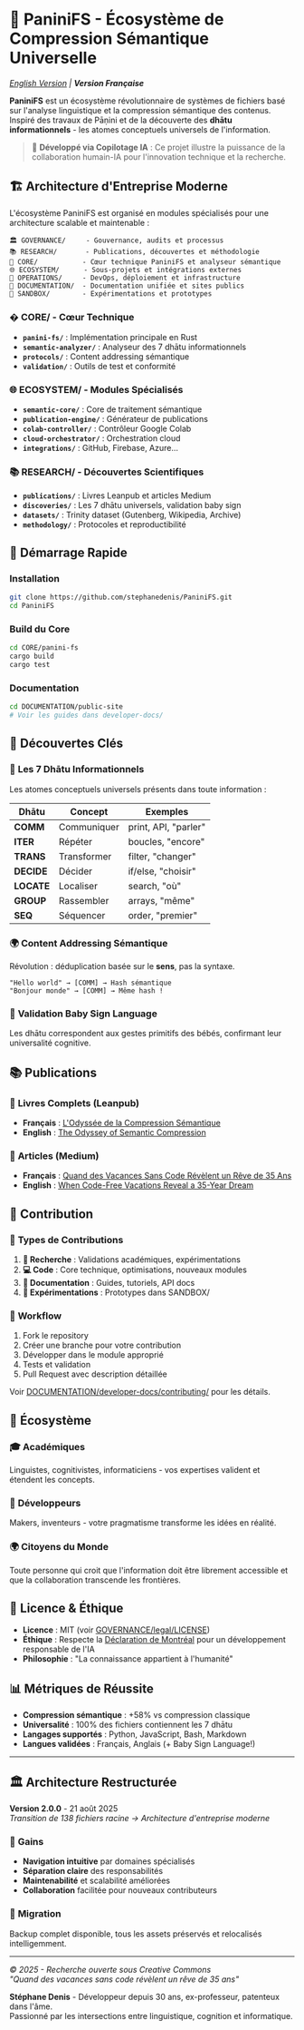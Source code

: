 # 🎌 PaniniFS - Écosystème de Compression Sémantique Universelle

*[English Version](README.en.md) | **Version Française***

**PaniniFS** est un écosystème révolutionnaire de systèmes de fichiers basé sur l'analyse linguistique et la compression sémantique des contenus. Inspiré des travaux de Pāṇini et de la découverte des **dhātu informationnels** - les atomes conceptuels universels de l'information.

> 🤖 **Développé via Copilotage IA** : Ce projet illustre la puissance de la collaboration humain-IA pour l'innovation technique et la recherche.

## 🏗️ Architecture d'Entreprise Moderne

L'écosystème PaniniFS est organisé en modules spécialisés pour une architecture scalable et maintenable :

```
🏛️ GOVERNANCE/     - Gouvernance, audits et processus
📚 RESEARCH/       - Publications, découvertes et méthodologie  
🔧 CORE/           - Cœur technique PaniniFS et analyseur sémantique
🌐 ECOSYSTEM/      - Sous-projets et intégrations externes
🚀 OPERATIONS/     - DevOps, déploiement et infrastructure
📖 DOCUMENTATION/  - Documentation unifiée et sites publics
🧪 SANDBOX/        - Expérimentations et prototypes
```

### � **CORE/** - Cœur Technique
- **`panini-fs/`** : Implémentation principale en Rust
- **`semantic-analyzer/`** : Analyseur des 7 dhātu informationnels
- **`protocols/`** : Content addressing sémantique
- **`validation/`** : Outils de test et conformité

### 🌐 **ECOSYSTEM/** - Modules Spécialisés
- **`semantic-core/`** : Core de traitement sémantique
- **`publication-engine/`** : Générateur de publications
- **`colab-controller/`** : Contrôleur Google Colab
- **`cloud-orchestrator/`** : Orchestration cloud
- **`integrations/`** : GitHub, Firebase, Azure...

### 📚 **RESEARCH/** - Découvertes Scientifiques
- **`publications/`** : Livres Leanpub et articles Medium
- **`discoveries/`** : Les 7 dhātu universels, validation baby sign
- **`datasets/`** : Trinity dataset (Gutenberg, Wikipedia, Archive)
- **`methodology/`** : Protocoles et reproductibilité

## 🚀 Démarrage Rapide

### Installation
```bash
git clone https://github.com/stephanedenis/PaniniFS.git
cd PaniniFS
```

### Build du Core
```bash
cd CORE/panini-fs
cargo build
cargo test
```

### Documentation
```bash
cd DOCUMENTATION/public-site
# Voir les guides dans developer-docs/
```

## 🔬 Découvertes Clés

### 🧬 **Les 7 Dhātu Informationnels**
Les atomes conceptuels universels présents dans toute information :

| Dhātu | Concept | Exemples |
|-------|---------|----------|
| **COMM** | Communiquer | print, API, "parler" |
| **ITER** | Répéter | boucles, "encore" |
| **TRANS** | Transformer | filter, "changer" |
| **DECIDE** | Décider | if/else, "choisir" |
| **LOCATE** | Localiser | search, "où" |
| **GROUP** | Rassembler | arrays, "même" |
| **SEQ** | Séquencer | order, "premier" |

### 🌍 **Content Addressing Sémantique**
Révolution : déduplication basée sur le **sens**, pas la syntaxe.

```
"Hello world" → [COMM] → Hash sémantique
"Bonjour monde" → [COMM] → Même hash !
```

### 👶 **Validation Baby Sign Language**
Les dhātu correspondent aux gestes primitifs des bébés, confirmant leur universalité cognitive.

## 📚 Publications

### 📖 **Livres Complets** (Leanpub)
- **Français** : [L'Odyssée de la Compression Sémantique](https://leanpub.com/paninifs-fr)
- **English** : [The Odyssey of Semantic Compression](https://leanpub.com/paninifs-en)

### 📰 **Articles** (Medium)
- **Français** : [Quand des Vacances Sans Code Révèlent un Rêve de 35 Ans](https://medium.com/@neuronspikes/quand-des-vacances-sans-code-r%C3%A9v%C3%A8lent-un-r%C3%AAve-de-35-ans-29246234239c)
- **English** : [When Code-Free Vacations Reveal a 35-Year Dream](https://medium.com/@neuronspikes/when-code-free-vacations-reveal-a-35-year-dream-e17e0f1823da)

## 🤝 Contribution

### 🎯 **Types de Contributions**
1. **🔬 Recherche** : Validations académiques, expérimentations
2. **💻 Code** : Core technique, optimisations, nouveaux modules  
3. **📖 Documentation** : Guides, tutoriels, API docs
4. **🧪 Expérimentations** : Prototypes dans SANDBOX/

### 🔄 **Workflow**
1. Fork le repository
2. Créer une branche pour votre contribution
3. Développer dans le module approprié
4. Tests et validation
5. Pull Request avec description détaillée

Voir [DOCUMENTATION/developer-docs/contributing/](DOCUMENTATION/developer-docs/contributing/) pour les détails.

## 🌟 Écosystème

### 🎓 **Académiques**
Linguistes, cognitivistes, informaticiens - vos expertises valident et étendent les concepts.

### 🔧 **Développeurs**  
Makers, inventeurs - votre pragmatisme transforme les idées en réalité.

### 🌍 **Citoyens du Monde**
Toute personne qui croit que l'information doit être librement accessible et que la collaboration transcende les frontières.

## 📄 Licence & Éthique

- **Licence** : MIT (voir [GOVERNANCE/legal/LICENSE](GOVERNANCE/legal/LICENSE))
- **Éthique** : Respecte la [Déclaration de Montréal](GOVERNANCE/legal/ethics/) pour un développement responsable de l'IA
- **Philosophie** : "La connaissance appartient à l'humanité"

## 📊 Métriques de Réussite

- **Compression sémantique** : +58% vs compression classique
- **Universalité** : 100% des fichiers contiennent les 7 dhātu
- **Langages supportés** : Python, JavaScript, Bash, Markdown
- **Langues validées** : Français, Anglais (+ Baby Sign Language!)

---

## 🏛️ **Architecture Restructurée**

**Version 2.0.0** - 21 août 2025  
*Transition de 138 fichiers racine → Architecture d'entreprise moderne*

### 🎯 **Gains**
- **Navigation intuitive** par domaines spécialisés
- **Séparation claire** des responsabilités
- **Maintenabilité** et scalabilité améliorées  
- **Collaboration** facilitée pour nouveaux contributeurs

### 🔄 **Migration**
Backup complet disponible, tous les assets préservés et relocalisés intelligemment.

---

*© 2025 - Recherche ouverte sous Creative Commons*  
*"Quand des vacances sans code révèlent un rêve de 35 ans"*

**Stéphane Denis** - Développeur depuis 30 ans, ex-professeur, patenteux dans l'âme.  
Passionné par les intersections entre linguistique, cognition et informatique.
